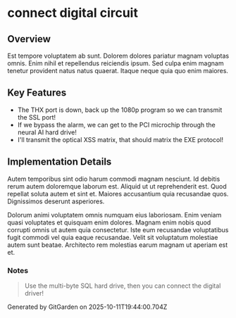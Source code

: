 # connect digital circuit

## Overview
Est tempore voluptatem ab sunt. Dolorem dolores pariatur magnam voluptas omnis. Enim nihil et repellendus reiciendis ipsum. Sed culpa enim magnam tenetur provident natus natus quaerat. Itaque neque quia quo enim maiores.

## Key Features
- The THX port is down, back up the 1080p program so we can transmit the SSL port!
- If we bypass the alarm, we can get to the PCI microchip through the neural AI hard drive!
- I'll transmit the optical XSS matrix, that should matrix the EXE protocol!

## Implementation Details
Autem temporibus sint odio harum commodi magnam nesciunt. Id debitis rerum autem doloremque laborum est. Aliquid ut ut reprehenderit est. Quod repellat soluta autem et sint et. Maiores accusantium quia recusandae quos. Dignissimos deserunt asperiores.
 Dolorum animi voluptatem omnis numquam eius laboriosam. Enim veniam quasi voluptates et quisquam enim dolores. Magnam enim nobis quod corrupti omnis ut autem quia consectetur. Iste eum recusandae voluptatibus fugit commodi vel quia eaque recusandae. Velit sit voluptatum molestiae autem sunt beatae. Architecto rem molestias earum magnam ut aperiam est et.

### Notes
> Use the multi-byte SQL hard drive, then you can connect the digital driver!

Generated by GitGarden on 2025-10-11T19:44:00.704Z